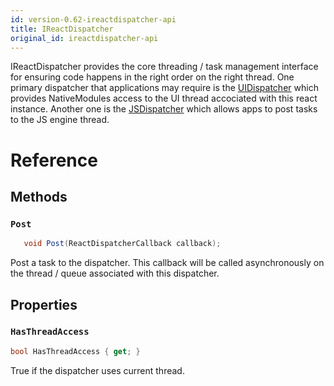 ```yaml
---
id: version-0.62-ireactdispatcher-api
title: IReactDispatcher
original_id: ireactdispatcher-api
---
```


IReactDispatcher provides the core threading / task management interface for ensuring code happens in the right order on the right thread.  One primary dispatcher that applications may require is the [UIDispatcher](IReactContext-api-windows.md#uidispatcher) which provides NativeModules access to the UI thread accociated with this react instance.   Another one is the [JSDispatcher](IReactContext-api-windows.md#jsdispatcher) which allows apps to post tasks to the JS engine thread.

# Reference

## Methods

### ```Post```

```csharp
   void Post(ReactDispatcherCallback callback);
```

Post a task to the dispatcher.  This callback will be called asynchronously on the thread / queue associated with this dispatcher.

## Properties

### ```HasThreadAccess```

```csharp
bool HasThreadAccess { get; }
```

True if the dispatcher uses current thread.

<!-- // Copyright (c) Microsoft Corporation. All rights reserved.
// Licensed under the MIT License.

  // The delegate is used to create property value on-demand.
  [webhosthidden]
  delegate void ReactDispatcherCallback();

  [webhosthidden]
  interface IReactDispatcher
  {
    // True if dispatcher uses current thread.
    Boolean HasThreadAccess { get; };

    // Post task for the asynchronous execution.
    void Post(ReactDispatcherCallback callback);
  }

  // Helper methods for the property bag implementation.
  [webhosthidden]
  static runtimeclass ReactDispatcherHelper
  {
    // Get or create IReactDispatcher for the current UI thread.
    static IReactDispatcher UIThreadDispatcher{ get; };

    // Get name of the UIDispatcher property for the IReactPropertyBag.
    static IReactPropertyName UIDispatcherProperty();
  }
} // namespace Microsoft.ReactNative
-->


